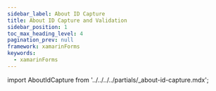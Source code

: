 ```yaml
---
sidebar_label: About ID Capture
title: About ID Capture and Validation
sidebar_position: 1
toc_max_heading_level: 4
pagination_prev: null
framework: xamarinForms
keywords:
  - xamarinForms
---
```


import AboutIdCapture from '../../../../partials/_about-id-capture.mdx';

<AboutIdCapture/>